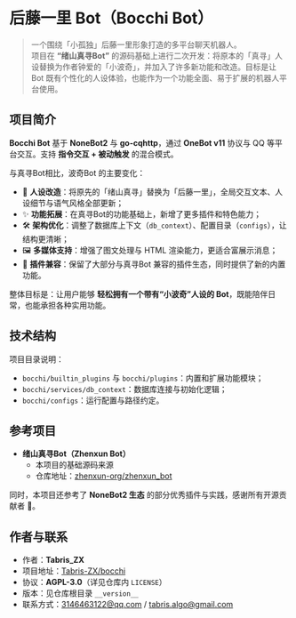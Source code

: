 # 后藤一里 Bot（Bocchi Bot）

> 一个围绕「小孤独」后藤一里形象打造的多平台聊天机器人。  
> 项目在 **“绪山真寻Bot”** 的源码基础上进行二次开发：将原本的「真寻」人设替换为作者钟爱的「小波奇」，并加入了许多新功能和改造。目标是让 Bot 既有个性化的人设体验，也能作为一个功能全面、易于扩展的机器人平台使用。  

## 项目简介
**Bocchi Bot** 基于 **NoneBot2** 与 **go-cqhttp**，通过 **OneBot v11** 协议与 QQ 等平台交互。支持 **指令交互 + 被动触发** 的混合模式。  

与真寻Bot相比，波奇Bot 的主要变化：  

- 🎸 **人设改造**：将原先的「绪山真寻」替换为「后藤一里」，全局交互文本、人设细节与语气风格全部更新；  
- ✨ **功能拓展**：在真寻Bot的功能基础上，新增了更多插件和特色能力；  
- 🛠 **架构优化**：调整了数据库上下文（`db_context`）、配置目录（`configs`），让结构更清晰；  
- 🖼 **多媒体支持**：增强了图文处理与 HTML 渲染能力，更适合富展示消息；  
- 🔌 **插件兼容**：保留了大部分与真寻Bot 兼容的插件生态，同时提供了新的内置功能。 

整体目标是：让用户能够 **轻松拥有一个带有“小波奇”人设的 Bot**，既能陪伴日常，也能承担各种实用功能。  


## 技术结构
项目目录说明：  
- `bocchi/builtin_plugins` 与 `bocchi/plugins`：内置和扩展功能模块；  
- `bocchi/services/db_context`：数据库连接与初始化逻辑；  
- `bocchi/configs`：运行配置与路径约定。  

## 参考项目
- **绪山真寻Bot（Zhenxun Bot）**  
  - 本项目的基础源码来源  
  - 仓库地址：[zhenxun-org/zhenxun_bot](https://github.com/zhenxun-org/zhenxun_bot.git)  

同时，本项目还参考了 **NoneBot2 生态** 的部分优秀插件与实践，感谢所有开源贡献者 🙏。  

## 作者与联系
- 作者：**Tabris_ZX**  
- 项目地址：[Tabris-ZX/bocchi](https://github.com/Tabris-ZX/bocchi.git)  
- 协议：**AGPL-3.0**（详见仓库内 `LICENSE`）  
- 版本：见仓库根目录 `__version__`  
- 联系方式：3146463122@qq.com / tabris.algo@gmail.com  
